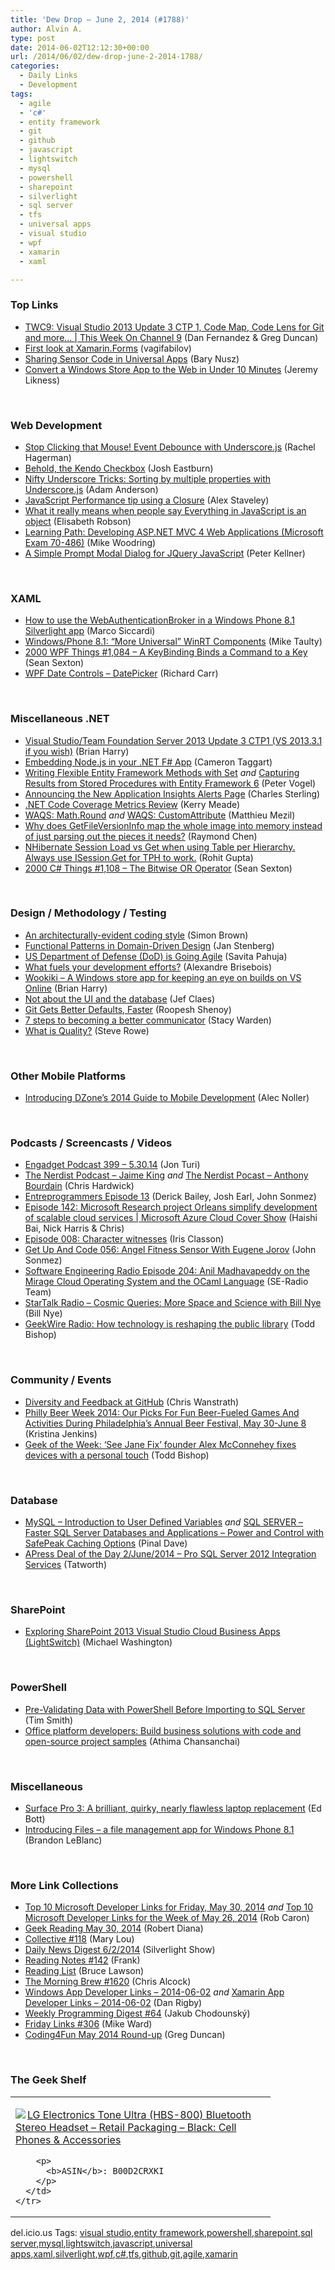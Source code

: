```yaml
---
title: 'Dew Drop – June 2, 2014 (#1788)'
author: Alvin A.
type: post
date: 2014-06-02T12:12:30+00:00
url: /2014/06/02/dew-drop-june-2-2014-1788/
categories:
  - Daily Links
  - Development
tags:
  - agile
  - 'c#'
  - entity framework
  - git
  - github
  - javascript
  - lightswitch
  - mysql
  - powershell
  - sharepoint
  - silverlight
  - sql server
  - tfs
  - universal apps
  - visual studio
  - wpf
  - xamarin
  - xaml

---
```

### <a name="top"></a>Top Links

  * <a href="http://channel9.msdn.com/Shows/This+Week+On+Channel+9/TWC9-Visual-Studio-2013-Update-3-CTP-1-Code-Map-Code-Lens-for-Git-and-more-" target="_blank">TWC9: Visual Studio 2013 Update 3 CTP 1, Code Map, Code Lens for Git and more&#8230; | This Week On Channel 9</a> (Dan Fernandez & Greg Duncan)
  * <a href="https://vagifabilov.wordpress.com/2014/05/30/first-look-at-xamarin-forms/" target="_blank">First look at Xamarin.Forms</a> (vagifabilov)
  * <a href="http://blog.falafel.com/Blogs/BaryNusz/bary-nusz/2014/05/31/sharing-sensor-code-in-universal-apps" target="_blank">Sharing Sensor Code in Universal Apps</a> (Bary Nusz)
  * <a href="http://feedproxy.google.com/~r/CSharperImage/~3/q4yaCl7toec/convert-windows-store-app-to-web-in.html" target="_blank">Convert a Windows Store App to the Web in Under 10 Minutes</a> (Jeremy Likness)

&nbsp;

### <a name="web"></a>Web Development

  * <a href="http://blog.falafel.com/Blogs/RachelHagerman/rachel-hagerman/2014/05/30/stop-clicking-that-mouse!-event-debounce-with-underscore-js" target="_blank">Stop Clicking that Mouse! Event Debounce with Underscore.js</a> (Rachel Hagerman)
  * <a href="http://blog.falafel.com/Blogs/JoshEastburn/josh-eastburn/2014/05/30/behold-the-kendo-checkbox" target="_blank">Behold, the Kendo Checkbox</a> (Josh Eastburn)
  * <a href="http://blog.falafel.com/Blogs/AdamAnderson/adam-anderson/2014/05/31/nifty-underscore-tricks-sorting-by-multiple-properties-with-underscore.js" target="_blank">Nifty Underscore Tricks: Sorting by multiple properties with Underscore.js</a> (Adam Anderson)
  * <a href="http://feeds.dzone.com/~r/zones/architects/~3/AI4fwjXXWX4/javascript-performance-tip" target="_blank">JavaScript Performance tip using a Closure</a> (Alex Staveley)
  * <a href="http://feedproxy.google.com/~r/oreilly/news/~3/pIoG-Eyn42o/what-it-really-means-when-people-say-everything-in-javascript-is-an-object.html" target="_blank">What it really means when people say Everything in JavaScript is an object</a> (Elisabeth Robson)
  * <a href="http://blog.pluralsight.com/asp-net-mvc-4-microsoft-exam-70-486" target="_blank">Learning Path: Developing ASP.NET MVC 4 Web Applications (Microsoft Exam 70-486)</a> (Mike Woodring)
  * <a href="http://peterkellner.net/2014/05/30/simple-prompt-modal-dialog-jquery-javascript/" target="_blank">A Simple Prompt Modal Dialog for JQuery JavaScript</a> (Peter Kellner)

&nbsp;

### <a name="silverlight"></a>XAML

  * <a href="http://msicc.net/?p=4074" target="_blank">How to use the WebAuthenticationBroker in a Windows Phone 8.1 Silverlight app</a> (Marco Siccardi)
  * <a href="http://feedproxy.google.com/~r/mtaulty/~3/tMzBJ_BeBQM/windows-phone-8-1-more-universal-winrt-components.aspx" target="_blank">Windows/Phone 8.1: “More Universal” WinRT Components</a> (Mike Taulty)
  * <a href="http://wpf.2000things.com/2014/06/02/1084-a-keybinding-binds-a-command-to-a-key/" target="_blank">2000 WPF Things #1,084 – A KeyBinding Binds a Command to a Key</a> (Sean Sexton)
  * <a href="http://feedproxy.google.com/~r/BlackwaspLatestAdditions/~3/-bOtEqDdIpE/RSSLanding.aspx" target="_blank">WPF Date Controls &#8211; DatePicker</a> (Richard Carr)

&nbsp;

### <a name="dotnet"></a>Miscellaneous .NET

  * <a href="http://blogs.msdn.com/b/bharry/archive/2014/05/30/visual-studio-team-foundation-server-2013-update-3-ctp1-vs-2013-3-1-if-you-wish.aspx" target="_blank">Visual Studio/Team Foundation Server 2013 Update 3 CTP1 (VS 2013.3.1 if you wish)</a> (Brian Harry)
  * <a href="http://blog.ctaggart.com/2014/05/embedding-nodejs-in-your-net-f-app.html" target="_blank">Embedding Node.js in your .NET F# App</a> (Cameron Taggart)
  * <a href="http://visualstudiomagazine.com/blogs/tool-tracker/2014/05/flexible-entity-framework-methods-with-set.aspx" target="_blank">Writing Flexible Entity Framework Methods with Set</a> _and_ <a href="http://visualstudiomagazine.com/articles/2014/05/01/capturing-results-from-stored-procedures-with-entity-framework-6.aspx" target="_blank">Capturing Results from Stored Procedures with Entity Framework 6</a> (Peter Vogel)
  * <a href="http://blogs.msdn.com/b/visualstudioalm/archive/2014/05/30/announcing-the-new-application-insights-alerts-page.aspx" target="_blank">Announcing the New Application Insights Alerts Page</a> (Charles Sterling)
  * <a href="http://blog.ncover.com/net-code-coverage-metrics-review/?utm_source=rss&utm_medium=rss&utm_campaign=net-code-coverage-metrics-review" target="_blank">.NET Code Coverage Metrics Review</a> (Kerry Meade)
  * <a href="http://msmvps.com/blogs/matthieu/archive/2014/06/01/math-round.aspx" target="_blank">WAQS: Math.Round</a> _and_ <a href="http://msmvps.com/blogs/matthieu/archive/2014/06/02/customattribute.aspx" target="_blank">WAQS: CustomAttribute</a> (Matthieu Mezil)
  * <a href="http://blogs.msdn.com/b/oldnewthing/archive/2014/05/30/10529629.aspx" target="_blank">Why does GetFileVersionInfo map the whole image into memory instead of just parsing out the pieces it needs?</a> (Raymond Chen)
  * <a href="http://feedproxy.google.com/~r/geekswithblogs/~3/CnqIBS02jH0/nhibernate-session-load-vs-get-when-using-table-per-hierarchy.aspx" target="_blank">NHibernate Session Load vs Get when using Table per Hierarchy. Always use ISession.Get<T> for TPH to work.</a> (Rohit Gupta)
  * <a href="http://csharp.2000things.com/2014/06/02/1108-the-bitwise-or-operator/" target="_blank">2000 C# Things #1,108 – The Bitwise OR Operator</a> (Sean Sexton)

&nbsp;

### <a name="design"></a>Design / Methodology / Testing

  * <a href="http://www.codingthearchitecture.com/2014/06/01/an_architecturally_evident_coding_style.html" target="_blank">An architecturally-evident coding style</a> (Simon Brown)
  * <a href="http://www.infoq.com/news/2014/05/functional-patterns-ddd?utm_campaign=infoq_content&utm_source=infoq&utm_medium=feed&utm_term=global" target="_blank">Functional Patterns in Domain-Driven Design</a> (Jan Stenberg)
  * <a href="http://www.infoq.com/news/2014/05/DoD_agile?utm_campaign=infoq_content&utm_source=infoq&utm_medium=feed&utm_term=global" target="_blank">US Department of Defense (DoD) is Going Agile</a> (Savita Pahuja)
  * <a href="http://alexandrebrisebois.wordpress.com/2014/06/01/what-fuels-your-development-efforts/" target="_blank">What fuels your development efforts?</a> (Alexandre Brisebois)
  * <a href="http://blogs.msdn.com/b/bharry/archive/2014/05/30/wookiki-a-windows-store-app-for-keeping-an-eye-on-builds-on-vs-online.aspx" target="_blank">Wookiki – A Windows store app for keeping an eye on builds on VS Online</a> (Brian Harry)
  * <a href="http://feedproxy.google.com/~r/DiaryOfAnetDeveloperByJefClaes/~3/iCb4pm2_epo/not-about-ui-and-database.html" target="_blank">Not about the UI and the database</a> (Jef Claes)
  * <a href="http://www.infoq.com/news/2014/05/git-2-0?utm_campaign=infoq_content&utm_source=infoq&utm_medium=feed&utm_term=global" target="_blank">Git Gets Better Defaults, Faster</a> (Roopesh Shenoy)
  * <a href="http://blog.pluralsight.com/be-a-better-communicator" target="_blank">7 steps to becoming a better communicator</a> (Stacy Warden)
  * <a href="http://blogs.msdn.com/b/steverowe/archive/2014/05/29/what-is-quality.aspx" target="_blank">What is Quality?</a> (Steve Rowe)

&nbsp;

### <a name="mobile"></a>Other Mobile Platforms

  * <a href="http://feeds.dzone.com/~r/zones/books/~3/uwGQ5cn7kzI/introducing-dzones-2014-guide-0" target="_blank">Introducing DZone&#8217;s 2014 Guide to Mobile Development</a> (Alec Noller)

&nbsp;

### <a name="podcasts"></a>Podcasts / Screencasts / Videos

  * <a href="http://www.engadget.com/2014/05/30/engadget-podcast-399/?ncid=rss_truncated" target="_blank">Engadget Podcast 399 &#8211; 5.30.14</a> (Jon Turi)
  * <a href="http://nerdist.libsyn.com/jaime-king" target="_blank">The Nerdist Podcast &#8211; Jaime King</a> _and_ <a href="http://nerdist.libsyn.com/anthony-bourdain" target="_blank">The Nerdist Pocast &#8211; Anthony Bourdain</a> (Chris Hardwick)
  * <a href="https://www.signalleaf.com/podcasts/Entreprogrammers/538b66b4d566be0200000004" target="_blank">Entreprogrammers Episode 13</a> (Derick Bailey, Josh Earl, John Sonmez)
  * <a href="http://channel9.msdn.com/Shows/Cloud+Cover/Episode-142-Microsoft-Research-project-Orleans-simplify-development-of-scalable-cloud-services" target="_blank">Episode 142: Microsoft Research project Orleans simplify development of scalable cloud services | Microsoft Azure Cloud Cover Show</a> (Haishi Bai, Nick Harris & Chris)
  * <a href="http://irisclasson.com/2014/05/30/episode-008-character-witnesses/" target="_blank">Episode 008: Character witnesses</a> (Iris Classon)
  * <a href="http://getupandcode.com/2014/05/30/get-code-056/?utm_source=rss&utm_medium=rss&utm_campaign=get-code-056" target="_blank">Get Up And Code 056: Angel Fitness Sensor With Eugene Jorov</a> (John Sonmez)
  * <a href="http://feedproxy.google.com/~r/se-radio/~3/vE2WsJNB30U/" target="_blank">Software Engineering Radio Episode 204: Anil Madhavapeddy on the Mirage Cloud Operating System and the OCaml Language</a> (SE-Radio Team)
  * <a href="https://soundcloud.com/startalk/cosmic-queries-more-space-and-science-with-bill-nye" target="_blank">StarTalk Radio &#8211; Cosmic Queries: More Space and Science with Bill Nye</a> (Bill Nye)
  * <a href="http://feedproxy.google.com/~r/geekwire/~3/4thIEuOffQg/" target="_blank">GeekWire Radio: How technology is reshaping the public library</a> (Todd Bishop)

&nbsp;

### <a name="events"></a>Community / Events

  * <a href="https://github.com/blog/1843-diversity-and-feedback-at-github" target="_blank">Diversity and Feedback at GitHub</a> (Chris Wanstrath)
  * <a href="http://www.uwishunu.com/2014/05/philly-beer-week-2014-our-picks-for-fun-beer-fueled-games-and-activities-during-philadelphias-annual-beer-festival-may-30-june-8/" target="_blank">Philly Beer Week 2014: Our Picks For Fun Beer-Fueled Games And Activities During Philadelphia’s Annual Beer Festival, May 30-June 8</a> (Kristina Jenkins)
  * <a href="http://feedproxy.google.com/~r/geekwire/~3/rhoi-KJYqHk/" target="_blank">Geek of the Week: ‘See Jane Fix’ founder Alex McConnehey fixes devices with a personal touch</a> (Todd Bishop)

&nbsp;

### <a name="sql"></a>Database

  * <a href="http://blog.sqlauthority.com/2014/05/31/mysql-introduction-to-user-defined-variables/" target="_blank">MySQL – Introduction to User Defined Variables</a> _and_ <a href="http://blog.sqlauthority.com/2014/06/02/sql-server-faster-sql-server-databases-and-applications-power-and-control-with-safepeak-caching-options/" target="_blank">SQL SERVER – Faster SQL Server Databases and Applications – Power and Control with SafePeak Caching Options</a> (Pinal Dave)
  * <a href="http://feedproxy.google.com/~r/geekswithblogs/~3/DX7B3Sy1z80/apress-deal-of-the-day-2june2014---pro-sql-server.aspx" target="_blank">APress Deal of the Day 2/June/2014 &#8211; Pro SQL Server 2012 Integration Services</a> (Tatworth)

&nbsp;

### <a name="sp"></a>SharePoint

  * <a href="http://lightswitchhelpwebsite.com/Blog/tabid/61/EntryId/3263/Exploring-SharePoint-2013-Visual-Studio-Cloud-Business-Apps-LightSwitch.aspx" target="_blank">Exploring SharePoint 2013 Visual Studio Cloud Business Apps (LightSwitch)</a> (Michael Washington)

&nbsp;

### <a name="ps"></a>PowerShell

  * <a href="http://feedproxy.google.com/~r/MSSQLTips-LatestSqlServerTips/~3/dLEv4RN3lTQ/tip.asp" target="_blank">Pre-Validating Data with PowerShell Before Importing to SQL Server</a> (Tim Smith)
  * <a href="http://blogs.technet.com/b/firehose/archive/2014/05/30/office-platform-developers-build-business-solutions-with-code-and-open-source-project-samples.aspx" target="_blank">Office platform developers: Build business solutions with code and open-source project samples</a> (Athima Chansanchai)

&nbsp;

### <a name="misc"></a>Miscellaneous

  * <a href="http://feedproxy.google.com/~r/zdnet/Bott/~3/aCkZYJpWofs/" target="_blank">Surface Pro 3: A brilliant, quirky, nearly flawless laptop replacement</a> (Ed Bott)
  * <a href="http://blogs.windows.com/windows_phone/b/windowsphone/archive/2014/05/30/introducing-files-a-file-management-app-for-windows-phone-8-1.aspx" target="_blank">Introducing Files &#8211; a file management app for Windows Phone 8.1</a> (Brandon LeBlanc)

&nbsp;

### <a name="links"></a>More Link Collections

  * <a href="http://blogs.msdn.com/b/robcaron/archive/2014/05/30/top-10-microsoft-developer-links-for-friday-may-30-2014.aspx" target="_blank">Top 10 Microsoft Developer Links for Friday, May 30, 2014</a> _and_ <a href="http://blogs.msdn.com/b/robcaron/archive/2014/05/31/top-10-microsoft-developer-links-for-the-week-of-may-26-2014.aspx" target="_blank">Top 10 Microsoft Developer Links for the Week of May 26, 2014</a> (Rob Caron)
  * <a href="http://feeds.regulargeek.com/~r/RegularGeek/~3/u8OonaHTCQ0/" target="_blank">Geek Reading May 30, 2014</a> (Robert Diana)
  * <a href="http://feedproxy.google.com/~r/tympanus/~3/8VQ206Pfu6s/" target="_blank">Collective #118</a> (Mary Lou)
  * <a href="http://feedproxy.google.com/~r/silverlightshow/~3/mIQY7SHgp_c/Daily-News-Digest-6-2-2014.aspx" target="_blank">Daily News Digest 6/2/2014</a> (Silverlight Show)
  * <a href="http://www.frankysnotes.com/2014/06/reading-notes-142.html" target="_blank">Reading Notes #142</a> (Frank)
  * <a href="http://www.brucelawson.co.uk/2014/reading-list-78/" target="_blank">Reading List</a> (Bruce Lawson)
  * <a href="http://feedproxy.google.com/~r/ReflectivePerspective/~3/O5e1oxtZ0ts/" target="_blank">The Morning Brew #1620</a> (Chris Alcock)
  * <a href="http://windowsappdev.com/2014/06/windows-app-developer-links-2014-06-02/" target="_blank">Windows App Developer Links &#8211; 2014-06-02</a> _and_ <a href="http://xamarinappdev.com/2014/06/xamarin-app-developer-links-2014-06-02/" target="_blank">Xamarin App Developer Links &#8211; 2014-06-02</a> (Dan Rigby)
  * <a href="http://chodounsky.net/2014/06/02/weekly-programming-digest-64/" target="_blank">Weekly Programming Digest #64</a> (Jakub Chodounský)
  * <a href="http://mike-ward.net/blog/post/00929/friday-links-306" target="_blank">Friday Links #306</a> (Mike Ward)
  * <a href="http://channel9.msdn.com/coding4fun/blog/Coding4Fun-May-2014-Round-up" target="_blank">Coding4Fun May 2014 Round-up</a> (Greg Duncan)

&nbsp;

### <a name="shelf"></a>The Geek Shelf

<div id="scid:7dc1bd33-94bd-46fd-a20b-0131235bcd47:b8e23acc-b83c-44af-82e5-7fdf7bd73869" class="wlWriterEditableSmartContent" style="float: none; padding-bottom: 0px; padding-top: 0px; padding-left: 0px; margin: 0px; display: inline; padding-right: 0px">
  <table cellspacing="0" cellpadding="2" width="400" border="0" unselectable="on">
    <tr>
      <td valign="top" width="400">
        <p>
          <a title="LG Electronics Tone Ultra (HBS-800) Bluetooth Stereo Headset - Retail Packaging - Black: Cell Phones & Accessories" href="http://www.amazon.com/exec/obidos/ASIN/B00D2CRXKI/alvinashcraft-20"><img data-recalc-dims="1" decoding="async" src="https://i0.wp.com/images.amazon.com/images/P/B00D2CRXKI.01.MZZZZZZZ.jpg?w=660" border="0" align="left" style="float:left" />LG Electronics Tone Ultra (HBS-800) Bluetooth Stereo Headset &#8211; Retail Packaging &#8211; Black: Cell Phones & Accessories</a>
        </p>
        
        <p>
          <b>ASIN</b>: B00D2CRXKI
        </p>
      </td>
    </tr>
  </table>
</div>

<div id="scid:0767317B-992E-4b12-91E0-4F059A8CECA8:2dcac170-059f-4d6e-8f2d-8fa4f318ac3b" class="wlWriterEditableSmartContent" style="float: none; padding-bottom: 0px; padding-top: 0px; padding-left: 0px; margin: 0px; display: inline; padding-right: 0px">
  del.icio.us Tags: <a href="http://del.icio.us/popular/visual+studio" rel="tag">visual studio</a>,<a href="http://del.icio.us/popular/entity+framework" rel="tag">entity framework</a>,<a href="http://del.icio.us/popular/powershell" rel="tag">powershell</a>,<a href="http://del.icio.us/popular/sharepoint" rel="tag">sharepoint</a>,<a href="http://del.icio.us/popular/sql+server" rel="tag">sql server</a>,<a href="http://del.icio.us/popular/mysql" rel="tag">mysql</a>,<a href="http://del.icio.us/popular/lightswitch" rel="tag">lightswitch</a>,<a href="http://del.icio.us/popular/javascript" rel="tag">javascript</a>,<a href="http://del.icio.us/popular/universal+apps" rel="tag">universal apps</a>,<a href="http://del.icio.us/popular/xaml" rel="tag">xaml</a>,<a href="http://del.icio.us/popular/silverlight" rel="tag">silverlight</a>,<a href="http://del.icio.us/popular/wpf" rel="tag">wpf</a>,<a href="http://del.icio.us/popular/c%23" rel="tag">c#</a>,<a href="http://del.icio.us/popular/tfs" rel="tag">tfs</a>,<a href="http://del.icio.us/popular/github" rel="tag">github</a>,<a href="http://del.icio.us/popular/git" rel="tag">git</a>,<a href="http://del.icio.us/popular/agile" rel="tag">agile</a>,<a href="http://del.icio.us/popular/xamarin" rel="tag">xamarin</a>
</div>